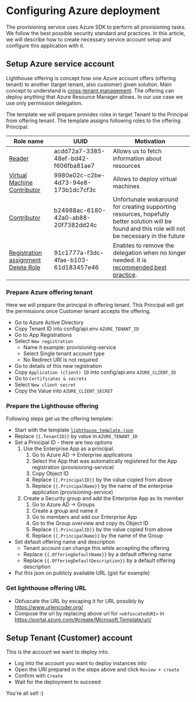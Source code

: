 # Configuring Azure deployment

The provisioning service uses Azure SDK to perform all provisioning tasks.
We follow the best possible security standard and practices.
In this article, we will describe how to create necessary service account setup and configure this application with it.

## Setup Azure service account

Lighthouse offering is concept how one Azure account offers (offering tenant) to another (target tenant, also customer) given solution.
Main concept to understand is [cross-tenant management](https://learn.microsoft.com/en-us/azure/lighthouse/concepts/cross-tenant-management-experience).
The offering can deploy anything that Azure Resource Manager allows.
In our use case we use only permission delegation.

The template we will prepare provides roles in target Tenant to the Principal from offering tenant.
The template assigns following roles to the offering Principal:

| Role name                                                                                                                                                                     | UUID                                 | Motivation                                                                                                                                                                                                               |
|-------------------------------------------------------------------------------------------------------------------------------------------------------------------------------|--------------------------------------|--------------------------------------------------------------------------------------------------------------------------------------------------------------------------------------------------------------------------|
| [Reader](https://learn.microsoft.com/en-us/azure/role-based-access-control/built-in-roles#reader)                                                                             | acdd72a7-3385-48ef-bd42-f606fba81ae7 | Allows us to fetch information about resources                                                                                                                                                                           |
| [Virtual Machine Contributor](https://learn.microsoft.com/en-us/azure/role-based-access-control/built-in-roles#virtual-machine-contributor)                                   | 9980e02c-c2be-4d73-94e8-173b1dc7cf3c | Allows to deploy virtual machines                                                                                                                                                                                        |
| [Contributor](https://learn.microsoft.com/en-us/azure/role-based-access-control/built-in-roles#contributor)                                                                   | b24988ac-6180-42a0-ab88-20f7382dd24c | Unfortunate wokaround for creating supporting resources, hopefully better solution will be found and this role will not be necessary in the future                                                                       |
| [Registration assignment Delete Role](https://learn.microsoft.com/en-us/azure/role-based-access-control/built-in-roles#managed-services-registration-assignment-delete-role)  | 91c1777a-f3dc-4fae-b103-61d183457e46 | Enables to remove the delegation when no longer needed. It is [recommended best practice](https://learn.microsoft.com/en-us/azure/lighthouse/concepts/tenants-users-roles#best-practices-for-defining-users-and-roles).  |


### Prepare Azure offering tenant

Here we will prepare the principal in offering tenant.
This Principal will get the permissions once Customer tenant accepts the offering.

- Go to Azure Active Directory
- Copy Tenant ID into config/api.env `AZURE_TENANT_ID`
- Go to App Registrations
- Select `New registration`
  - Name it example: provisioning-service
  - Select Single tenant account type
  - No Redirect URI is not required
- Go to details of this new registration
- Copy `Application (client) ID` into config/api.env `AZURE_CLIENT_ID`
- Go to `Certificates & secrets`
- Select `New client secret`
- Copy the Value into `AZURE_CLIENT_SECRET`

### Prepare the Lighthouse offering

Following steps get us the offering template:

- Start with the template [`lighthouse_template.json`](./lighthouse.tmpl.json)
- Replace `{{.TenantID}}` by value in `AZURE_TENANT_ID`
- Set a Principal ID - there are two options
  1. Use the Enterprise App as a principal.
     1. Go to Azure AD -> Enterprise applications
     2. Select the App that was automatically registered for the App registration (provisioning-service)
     3. Copy Object ID
     4. Replace `{{.PrincipalID}}` by the value copied from above
     5. Replace `{{.PrincipalName}}` by the name of the enterprise application (provisioning-service)
  2. Create a Security group and add the Enterprise App as its member
     1. Go to Azure AD -> Groups
     2. Create a group and name it
     3. Go to members and add our Enterprise App
     4. Go to the Group overview and copy its Object ID
     5. Replace `{{.PrincipalID}}` by the value copied from above
     6. Replace `{{.PrincipalName}}` by the name of the Group
- Set default offering name and description
  - Tenant account can change this while accepting the offering
  - Replace `{{.OfferingDefaultName}}` by a default offering name
  - Replace `{{.OfferingDefaultDescription}}` by a default offering description
- Put this json on publicly available URL (gist for example)

### Get lighthouse offering URL

- Obfuscate the URL by escaping it for URL possibly by https://www.urlencoder.org/
- Compose the url by replacing above url for `<obfuscatedURI>` in https://portal.azure.com/#create/Microsoft.Template/uri/<obfuscatedURI>

## Setup Tenant (Customer) account

This is the account we want to deploy into.

- Log into the account you want to deploy instances into
- Open the URI prepared in the steps above and click `Review + create`
- Confirm with `Create`
- Wait for the deployment to succeed

You're all set! :)
